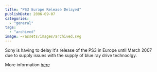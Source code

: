 ```yaml
---
title: "PS3 Europe Release Delayed"
publishDate: 2006-09-07
categories: 
  - "general"
tags:
  - "archived"
image: ~/assets/images/archived.svg
---
```


Sony is having to delay it's release of the PS3 in Europe until March 2007 due to supply issues with the supply of blue ray drive technoolgy.

More information [here](https://www.xbox360fanboy.com/2006/09/06/ps3-cut-in-half-delay-in-europe-our-take/)
